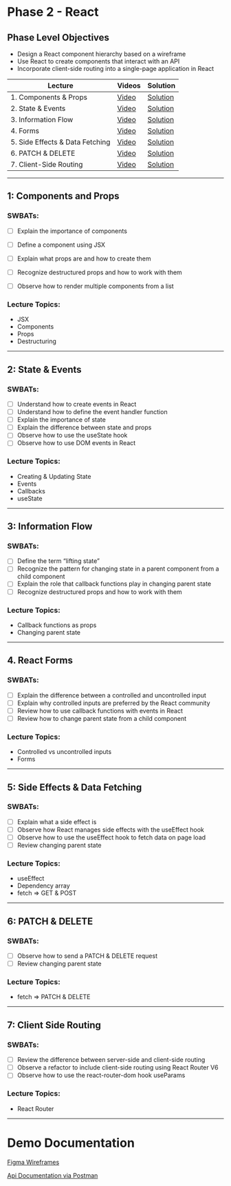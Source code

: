 # Phase 2 - React

## Phase Level Objectives

- Design a React component hierarchy based on a wireframe
- Use React to create components that interact with an API
- Incorporate client-side routing into a single-page application in React


| Lecture | Videos | Solution |
| ------- | ------ | -------- |
| 1. Components & Props | [Video](https://youtu.be/W4etmBSeCN0) | [Solution](https://github.com/rachelAtFlatiron/EAST-SE-103023-Phase-2/tree/01_starter) |
| 2. State & Events | [Video](https://youtu.be/eFnTdPZSdjE) | [Solution](https://github.com/rachelAtFlatiron/EAST-SE-103023-Phase-2/tree/02_starter) |
| 3. Information Flow  | [Video](https://youtu.be/uv3TGwTFzDk) | [Solution](https://github.com/rachelAtFlatiron/EAST-SE-103023-Phase-2/tree/03_starter) | 
| 4. Forms  | [Video](https://youtu.be/RrxxP0S7IHg) | [Solution](https://github.com/rachelAtFlatiron/EAST-SE-103023-Phase-2/tree/04_starter) |
| 5. Side Effects & Data Fetching  | [Video](https://youtu.be/s2n62AWHQcI) | [Solution](https://github.com/rachelAtFlatiron/EAST-SE-103023-Phase-2/tree/04_starter) |
| 6. PATCH & DELETE  | [Video](https://youtu.be/pr4g_oOl848) | [Solution](https://github.com/rachelAtFlatiron/EAST-SE-103023-Phase-2/tree/06_starter) |
| 7. Client-Side Routing  | [Video](https://youtu.be/WQ8GFRS3908) | [Solution](https://github.com/rachelAtFlatiron/EAST-SE-103023-Phase-2/tree/07_starter) |

***
## 1: Components and Props
### SWBATs:
- [ ] Explain the importance of components
- [ ] Define a component using JSX
- [ ] Explain what props are and how to create them 
- [ ] Recognize destructured props and how to work with them
- [ ] Observe how to render multiple components from a list


### Lecture Topics:
- JSX
- Components
- Props
- Destructuring

***
## 2: State & Events

### SWBATs:

- [ ] Understand how to create events in React
- [ ] Understand how to define the event handler function
- [ ] Explain the importance of state
- [ ] Explain the difference between state and props
- [ ] Observe how to use the useState hook
- [ ] Observe how to use DOM events in React

### Lecture Topics:
- Creating & Updating State
- Events
- Callbacks
- useState

***
## 3: Information Flow
### SWBATs:

- [ ] Define the term “lifting state”
- [ ] Recognize the pattern for changing state in a parent component from a child component
- [ ] Explain the role that callback functions play in changing parent state
- [ ] Recognize destructured props and how to work with them

### Lecture Topics:
- Callback functions as props
- Changing parent state

***
## 4. React Forms

### SWBATs:

- [ ] Explain the difference between a controlled and uncontrolled input
- [ ] Explain why controlled inputs are preferred by the React community
- [ ] Review how to use callback functions with events in React
- [ ] Review how to change parent state from a child component
### Lecture Topics:
- Controlled vs uncontrolled inputs
- Forms


***
## 5: Side Effects & Data Fetching

### SWBATs:
- [ ] Explain what a side effect is
- [ ] Observe how React manages side effects with the useEffect hook
- [ ] Observe how to use the useEffect hook to fetch data on page load
- [ ] Review changing parent state
### Lecture Topics:
- useEffect
- Dependency array
- fetch => GET & POST

***
## 6: PATCH & DELETE
### SWBATs:
- [ ] Observe how to send a PATCH & DELETE request
- [ ] Review changing parent state
### Lecture Topics:
- fetch => PATCH & DELETE

***
## 7: Client Side Routing

### SWBATs:
- [ ] Review the difference between server-side and client-side routing
- [ ] Observe a refactor to include client-side routing using React Router V6
- [ ] Observe how to use the react-router-dom hook useParams
### Lecture Topics:
- React Router

***

# Demo Documentation
[Figma Wireframes](https://www.figma.com/file/EiEpomnCYh7AGbhqc2p3pk/Phase-2-Portfolio-Demo?node-id=0%3A1&t=T9ErK0aPEaRDSu0k-1)
<br />

[Api Documentation via Postman](https://documenter.getpostman.com/view/26331028/2s93Y3uLLX)